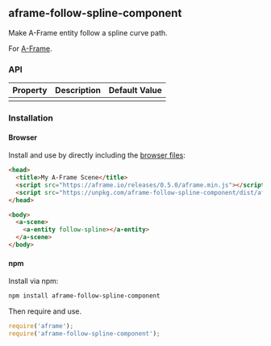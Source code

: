 ## aframe-follow-spline-component

Make A-Frame entity follow a spline curve path.

For [A-Frame](https://aframe.io).

### API

| Property | Description | Default Value |
| -------- | ----------- | ------------- |
|          |             |               |

### Installation

#### Browser

Install and use by directly including the [browser files](dist):

```html
<head>
  <title>My A-Frame Scene</title>
  <script src="https://aframe.io/releases/0.5.0/aframe.min.js"></script>
  <script src="https://unpkg.com/aframe-follow-spline-component/dist/aframe-follow-spline-component.min.js"></script>
</head>

<body>
  <a-scene>
    <a-entity follow-spline></a-entity>
  </a-scene>
</body>
```

#### npm

Install via npm:

```bash
npm install aframe-follow-spline-component
```

Then require and use.

```js
require('aframe');
require('aframe-follow-spline-component');
```
